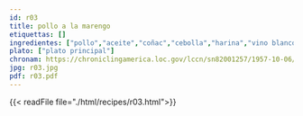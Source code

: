 ```yaml
---
id: r03
title: pollo a la marengo
etiquettas: []
ingredientes: ["pollo","aceite","coñac","cebolla","harina","vino blanco","bouillón","puré de tomates","perejil","tomillo seco","laurel","hongo","pan"]
plato: ["plato principal"]
chronam: https://chroniclingamerica.loc.gov/lccn/sn82001257/1957-10-06/ed-1/seq-5/
jpg: r03.jpg
pdf: r03.pdf
---
```


{{< readFile file="./html/recipes/r03.html">}}